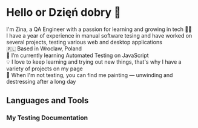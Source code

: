 # Hello or Dzięń dobry 👋

I'm Zina, a QA Engineer with a passion for learning and growing in tech 👩‍💻 \
I have a year of experience in manual software tesing and have worked on several projects, testing various web and desktop applications \
🇵🇱 Based in Wroclaw, Poland \
🌱 I’m currently learning Automated Testing on JavaScript \
💡 I love to keep learning and trying out new things, that's why I have a variety of projects on my page \
🎨 When I'm not testing, you can find me painting — unwinding and destressing after a long day

## Languages and Tools

### My Testing Documentation

<!--
**aivirrne/aivirrne** is a ✨ _special_ ✨ repository because its `README.md` (this file) appears on your GitHub profile.

Here are some ideas to get you started:

- 🔭 I’m currently working on ...
- 🌱 I’m currently learning ...
- 👯 I’m looking to collaborate on ...
- 🤔 I’m looking for help with ...
- 💬 Ask me about ...
- 📫 How to reach me: ...
- 😄 Pronouns: ...
- ⚡ Fun fact: ...
-->
